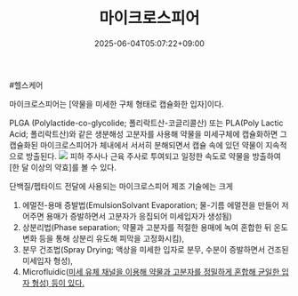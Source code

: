 ﻿---
title: "마이크로스피어"
date: 2025-06-04T05:07:22+09:00
lastmod: 2025-06-04T05:07:22+09:00
type: docs
sidebar:
  open: true
weight: 2
---
<div style="display:none">
  <meta property="article:published_time" content="2025-06-03T20:07:22Z" />
  <meta property="article:modified_time" content="2025-06-03T20:07:22Z" />
</div>
#헬스케어 

마이크로스피어는 [약물을 미세한 구체 형태로 캡슐화한 입자]이다. 

PLGA (Polylactide-co-glycolide; 폴리락트산-코글리콜산) 또는 PLA(Poly Lactic Acid; 폴리락트산)와 같은 생분해성 고분자를 사용해 약물을 미세구체에 캡슐화하면 그 캡슐화된 마이크로스피어가 체내에서 서서히 분해되면서 캡슐 속에 있던 약물이 지속적으로 방출된다. 
![](Pasted%20image%2020240909112358.png)
피하 주사나 근육 주사로 투여되고 일정한 속도로 약물을 방출하여 [한 달 이상의 약효]를 볼 수 있다. 

단백질/펩타이드 전달에 사용되는 마이크로스피어 제조 기술에는 크게 
1) 에멀전-용매 증발법(EmulsionSolvant Evaporation; 물-기름 에멀젼을 만들어 저어주면 용매가 증발하면서 고분자가 응집되어 미세입자가 생성됨)
2) 상분리법(Phase separation; 약물과 고분자를 적절한 용매에 녹여 혼합한 뒤 온도 변화 등을 통해 상분리 유도해 피막을 고정화시킴), 
3) 분무 건조법(Spray Drying; 액상을 미세한 입자로 분무, 수분이 증발하면서 건조된 미세입자 형성), 
4) Microfluidic([미세 유체 채널을 이용해 약물과 고분자를 정밀하게 혼합해 균일한 입자 형성) 등이 있다.](9.9_모두가%20기다린%20마법의%20약.pdf#page=28&selection=112,0,357,1&color=yellow)
